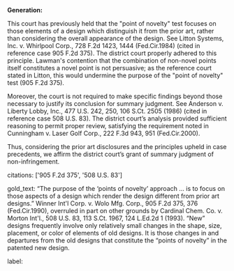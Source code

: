 **Generation:**

This court has previously held that the "point of novelty" test focuses on those elements of a design which distinguish it from the prior art, rather than considering the overall appearance of the design. See Litton Systems, Inc. v. Whirlpool Corp., 728 F.2d 1423, 1444 (Fed.Cir.1984) (cited in reference case 905 F.2d 375). The district court properly adhered to this principle. Lawman's contention that the combination of non-novel points itself constitutes a novel point is not persuasive; as the reference court stated in Litton, this would undermine the purpose of the "point of novelty" test (905 F.2d 375).

Moreover, the court is not required to make specific findings beyond those necessary to justify its conclusion for summary judgment. See Anderson v. Liberty Lobby, Inc., 477 U.S. 242, 250, 106 S.Ct. 2505 (1986) (cited in reference case 508 U.S. 83). The district court’s analysis provided sufficient reasoning to permit proper review, satisfying the requirement noted in Cunningham v. Laser Golf Corp., 222 F.3d 943, 951 (Fed.Cir.2000).

Thus, considering the prior art disclosures and the principles upheld in case precedents, we affirm the district court’s grant of summary judgment of non-infringement.

citations: ['905 F.2d 375', '508 U.S. 83']

gold_text: “The purpose of the ‘points of novelty’ approach ... is to focus on those aspects of a design which render the design different from prior art designs.” Winner Int'l Corp. v. Wolo Mfg. Corp., 905 F.2d 375, 376 (Fed.Cir.1990), overruled in part on other grounds by Cardinal Chem. Co. v. Morton Int'l., 508 U.S. 83, 113 S.Ct. 1967, 124 L.Ed.2d 1 (1993). “New” designs frequently involve only relatively small changes in the shape, size, placement, or color of elements of old designs. It is those changes in and departures from the old designs that constitute the “points of novelty” in the patented new design.

label: 